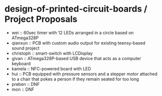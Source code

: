 # design-of-printed-circuit-boards / Project Proposals

- wei :: 60sec timer with 12 LEDs arranged in a circle based on ATmega328P
- qianxun :: PCB with custom audio output for existing teensy-based sound project
- christoph :: smart-switch with LCDisplay
- givan :: ATmega328P-based USB device that acts as a computer keyboard
- kamela :: NFC-powered board with LED
- hui :: PCB equipped with pressure sensors and a stepper motor attached to a chair that pokes a person if they remain seated for too long 
- preben :: DNF
- mon :: DNF
